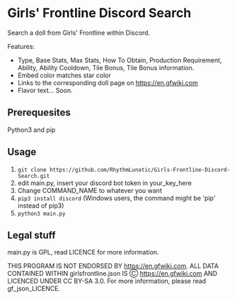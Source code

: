 # Girls' Frontline Discord Search
Search a doll from Girls' Frontline within Discord.

Features:
- Type, Base Stats, Max Stats, How To Obtain, Production Requirement, Ability, Ability Cooldown, Tile Bonus, Tile Bonus information.
- Embed color matches star color
- Links to the corresponding doll page on https://en.gfwiki.com
- Flavor text... Soon.

## Prerequesites
Python3 and pip

## Usage
1. `git clone https://github.com/RhythmLunatic/Girls-Frontline-Discord-Search.git`
2. edit main.py, insert your discord bot token in your_key_here
3. Change COMMAND_NAME to whatever you want
4. `pip3 install discord` (Windows users, the command might be 'pip' instead of pip3)
5. `python3 main.py`

## Legal stuff
main.py is GPL, read LICENCE for more information.

THIS PROGRAM IS NOT ENDORSED BY https://en.gfwiki.com. ALL DATA CONTAINED WITHIN girlsfrontline.json IS Ⓒ https://en.gfwiki.com AND LICENCED UNDER CC BY-SA 3.0. For more information, please read gf_json_LICENCE.

